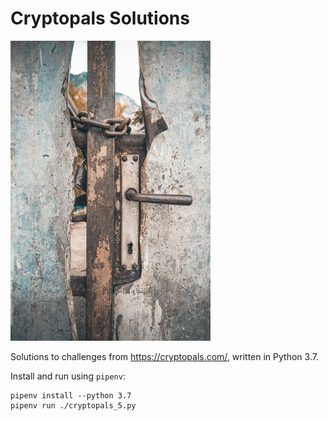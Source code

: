 # Cryptopals Solutions

![Locked Door](splash.jpg "Locked Door")

Solutions to challenges from https://cryptopals.com/, written in Python 3.7.

Install and run using `pipenv`:

    pipenv install --python 3.7
    pipenv run ./cryptopals_5.py
